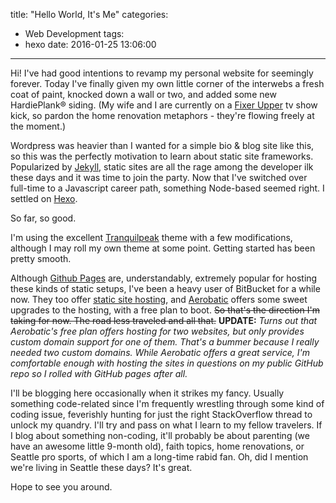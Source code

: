 title: "Hello World, It's Me"
categories:
- Web Development
tags:
- hexo
date: 2016-01-25 13:06:00
---
Hi! I've had good intentions to revamp my personal website for seemingly forever. Today I've finally given my own little corner of the interwebs a fresh coat of paint, knocked down a wall or two, and added some new HardiePlank® siding. (My wife and I are currently on a [Fixer Upper](http://www.hgtv.com/shows/fixer-upper) tv show kick, so pardon the home renovation metaphors - they're flowing freely at the moment.)

Wordpress was heavier than I wanted for a simple bio & blog site like this, so this was the perfectly motivation to learn about static site frameworks. Popularized by [Jekyll](https://jekyllrb.com/), static sites are all the rage among the developer ilk these days and it was time to join the party. Now that I've switched over full-time to a Javascript career path, something Node-based seemed right. I settled on [Hexo](https://hexo.io/).

So far, so good.

I'm using the excellent [Tranquilpeak](https://github.com/LouisBarranqueiro/hexo-theme-tranquilpeak) theme with a few modifications, although I may roll my own theme at some point. Getting started has been pretty smooth.

Although [Github Pages](https://pages.github.com/) are, understandably, extremely popular for hosting these kinds of static setups, I've been a heavy user of BitBucket for a while now. They too offer [static site hosting](https://confluence.atlassian.com/bitbucket/publishing-a-website-on-bitbucket-cloud-221449776.html), and [Aerobatic](https://www.aerobatic.com/) offers some sweet upgrades to the hosting, with a free plan to boot. <del>So that's the direction I'm taking for now. The road less traveled and all that.</del> <b>UPDATE:</b><em> Turns out that Aerobatic's free plan offers hosting for two websites, but only provides custom domain support for one of them. That's a bummer because I really needed two custom domains. While Aerobatic offers a great service, I'm comfortable enough with hosting the sites in questions on my public GitHub repo so I rolled with GitHub pages after all.</em>

I'll be blogging here occasionally when it strikes my fancy. Usually something code-related since I'm frequently wrestling through some kind of coding issue, feverishly hunting for just the right StackOverflow thread to unlock my quandry. I'll try and pass on what I learn to my fellow travelers. If I blog about something non-coding, it'll probably be about parenting (we have an awesome little 9-month old), faith topics, home renovations, or Seattle pro sports, of which I am a long-time rabid fan. Oh, did I mention we're living in Seattle these days? It's great.

Hope to see you around.
